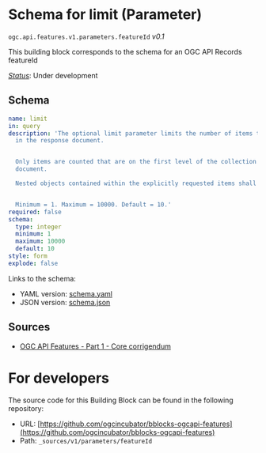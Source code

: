 
# Schema for limit (Parameter)

`ogc.api.features.v1.parameters.featureId` *v0.1*

This building block corresponds to the schema for an OGC API Records featureId

[*Status*](http://www.opengis.net/def/status): Under development

## Schema

```yaml
name: limit
in: query
description: 'The optional limit parameter limits the number of items that are presented
  in the response document.


  Only items are counted that are on the first level of the collection in the response
  document.

  Nested objects contained within the explicitly requested items shall not be counted.


  Minimum = 1. Maximum = 10000. Default = 10.'
required: false
schema:
  type: integer
  minimum: 1
  maximum: 10000
  default: 10
style: form
explode: false

```

Links to the schema:

* YAML version: [schema.yaml](https://ogcincubator.github.io/bblocks-ogcapi-features/build/annotated/api/features/v1/parameters/featureId/schema.json)
* JSON version: [schema.json](https://ogcincubator.github.io/bblocks-ogcapi-features/build/annotated/api/features/v1/parameters/featureId/schema.yaml)

## Sources

* [OGC API Features - Part 1 - Core corrigendum](https://docs.ogc.org/is/17-069r4/17-069r4.html)

# For developers

The source code for this Building Block can be found in the following repository:

* URL: [https://github.com/ogcincubator/bblocks-ogcapi-features](https://github.com/ogcincubator/bblocks-ogcapi-features)
* Path: `_sources/v1/parameters/featureId`

